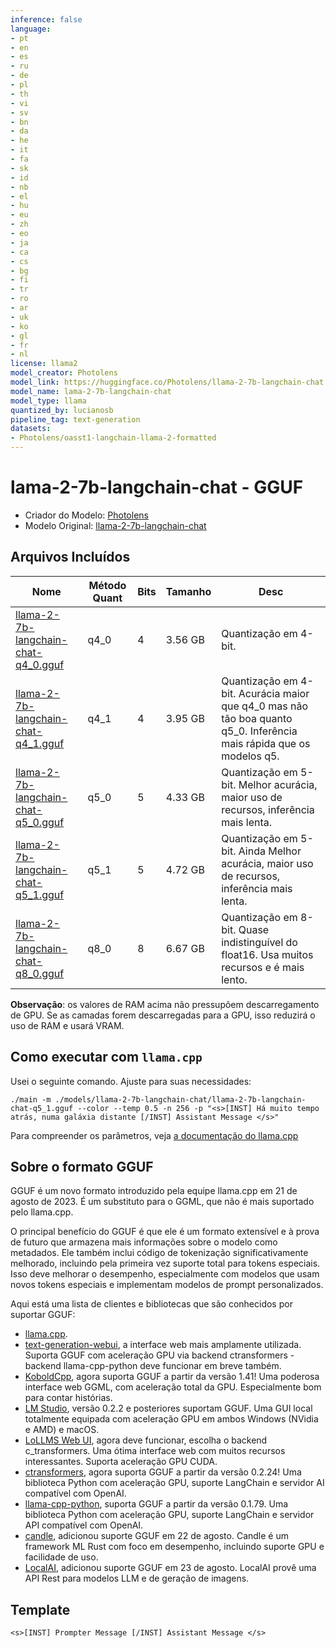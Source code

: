 ```yaml
---
inference: false
language:
- pt
- en
- es
- ru
- de
- pl
- th
- vi
- sv
- bn
- da
- he
- it
- fa
- sk
- id
- nb
- el
- hu
- eu
- zh
- eo
- ja
- ca
- cs
- bg
- fi
- tr
- ro
- ar
- uk
- ko
- gl
- fr
- nl
license: llama2
model_creator: Photolens
model_link: https://huggingface.co/Photolens/llama-2-7b-langchain-chat
model_name: lama-2-7b-langchain-chat
model_type: llama
quantized_by: lucianosb
pipeline_tag: text-generation
datasets:
- Photolens/oasst1-langchain-llama-2-formatted
---
```


# lama-2-7b-langchain-chat - GGUF
- Criador do Modelo: [Photolens](https://huggingface.co/Photolens)
- Modelo Original: [llama-2-7b-langchain-chat](https://huggingface.co/Photolens/llama-2-7b-langchain-chat)

## Arquivos Incluídos

| Nome | Método Quant | Bits | Tamanho  | Desc |
| ---- | ---- | ---- | ---- | ----- |
| [llama-2-7b-langchain-chat-q4_0.gguf](https://huggingface.co/lucianosb/llama-2-7b-langchain-chat-GGUF/blob/main/llama-2-7b-langchain-chat-q4_0.gguf) | q4_0 | 4 | 3.56 GB | Quantização em 4-bit. |
| [llama-2-7b-langchain-chat-q4_1.gguf](https://huggingface.co/lucianosb/llama-2-7b-langchain-chat-GGUF/blob/main/llama-2-7b-langchain-chat-q4_1.gguf) | q4_1 | 4 | 3.95 GB | Quantização em 4-bit. Acurácia maior que q4_0 mas não tão boa quanto q5_0. Inferência mais rápida que os modelos q5. |
| [llama-2-7b-langchain-chat-q5_0.gguf](https://huggingface.co/lucianosb/llama-2-7b-langchain-chat-GGUF/blob/main/llama-2-7b-langchain-chat-q5_0.gguf) | q5_0 | 5 | 4.33 GB | Quantização em 5-bit. Melhor acurácia, maior uso de recursos, inferência mais lenta. |
| [llama-2-7b-langchain-chat-q5_1.gguf](https://huggingface.co/lucianosb/llama-2-7b-langchain-chat-GGUF/blob/main/llama-2-7b-langchain-chat-q5_1.gguf) | q5_1 | 5 | 4.72 GB | Quantização em 5-bit. Ainda Melhor acurácia, maior uso de recursos, inferência mais lenta. |
| [llama-2-7b-langchain-chat-q8_0.gguf](https://huggingface.co/lucianosb/llama-2-7b-langchain-chat-GGUF/blob/main/llama-2-7b-langchain-chat-q8_0.gguf) | q8_0 | 8 | 6.67 GB | Quantização em 8-bit. Quase indistinguível do float16. Usa muitos recursos e é mais lento. |

**Observação**: os valores de RAM acima não pressupõem descarregamento de GPU. Se as camadas forem descarregadas para a GPU, isso reduzirá o uso de RAM e usará VRAM.

## Como executar com `llama.cpp`

Usei o seguinte comando. Ajuste para suas necessidades:

```
./main -m ./models/llama-2-7b-langchain-chat/llama-2-7b-langchain-chat-q5_1.gguf --color --temp 0.5 -n 256 -p "<s>[INST] Há muito tempo atrás, numa galáxia distante [/INST] Assistant Message </s>"
```

Para compreender os parâmetros, veja [a documentação do llama.cpp](https://github.com/ggerganov/llama.cpp/blob/master/examples/main/README.md)


## Sobre o formato GGUF

GGUF é um novo formato introduzido pela equipe llama.cpp em 21 de agosto de 2023. É um substituto para o GGML, que não é mais suportado pelo llama.cpp.

O principal benefício do GGUF é que ele é um formato extensível e à prova de futuro que armazena mais informações sobre o modelo como metadados. Ele também inclui código de tokenização significativamente melhorado, incluindo pela primeira vez suporte total para tokens especiais. Isso deve melhorar o desempenho, especialmente com modelos que usam novos tokens especiais e implementam modelos de prompt personalizados.

Aqui está uma lista de clientes e bibliotecas que são conhecidos por suportar GGUF:

- [llama.cpp](https://github.com/ggerganov/llama.cpp).
- [text-generation-webui](https://github.com/oobabooga/text-generation-webui), a interface web mais amplamente utilizada. Suporta GGUF com aceleração GPU via backend ctransformers - backend llama-cpp-python deve funcionar em breve também.
- [KoboldCpp](https://github.com/LostRuins/koboldcpp), agora suporta GGUF a partir da versão 1.41! Uma poderosa interface web GGML, com aceleração total da GPU. Especialmente bom para contar histórias.
- [LM Studio](https://lmstudio.ai), versão 0.2.2 e posteriores suportam GGUF. Uma GUI local totalmente equipada com aceleração GPU em ambos Windows (NVidia e AMD) e macOS.
- [LoLLMS Web UI](https://github.com/ParisNeo/lollms-webui), agora deve funcionar, escolha o backend c_transformers. Uma ótima interface web com muitos recursos interessantes. Suporta aceleração GPU CUDA.
- [ctransformers](https://github.com/marella/ctransformers), agora suporta GGUF a partir da versão 0.2.24! Uma biblioteca Python com aceleração GPU, suporte LangChain e servidor AI compatível com OpenAI.
- [llama-cpp-python](https://github.com/abetlen/llama-cpp-python), suporta GGUF a partir da versão 0.1.79. Uma biblioteca Python com aceleração GPU, suporte LangChain e servidor API compatível com OpenAI.
- [candle](https://github.com/huggingface/candle), adicionou suporte GGUF em 22 de agosto. Candle é um framework ML Rust com foco em desempenho, incluindo suporte GPU e facilidade de uso.
- [LocalAI](https://github.com/go-skynet/LocalAI), adicionou suporte GGUF em 23 de agosto. LocalAI provê uma API Rest para modelos LLM e de geração de imagens.

## Template

````
<s>[INST] Prompter Message [/INST] Assistant Message </s>
````
